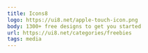 ```yaml
---
title: Icons8
logo: https://ui8.net/apple-touch-icon.png
body: 1300+ free designs to get you started
url: https://ui8.net/categories/freebies
tags: media
---
```

